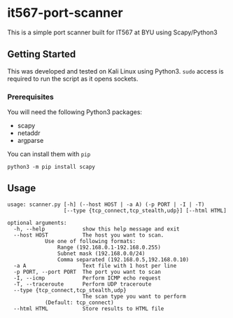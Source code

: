 # it567-port-scanner

This is a simple port scanner built for IT567 at BYU using Scapy/Python3

## Getting Started

This was developed and tested on Kali Linux using Python3. `sudo` access is required to run the script as it opens sockets.

### Prerequisites

You will need the following Python3 packages:
* scapy
* netaddr
* argparse

You can install them with `pip`
```
python3 -m pip install scapy
```

## Usage
```
usage: scanner.py [-h] (--host HOST | -a A) (-p PORT | -I | -T)
                  [--type {tcp_connect,tcp_stealth,udp}] [--html HTML]

optional arguments:
  -h, --help            show this help message and exit
  --host HOST           The host you want to scan.
			Use one of following formats:
				Range (192.168.0.1-192.168.0.255)
				Subnet mask (192.168.0.0/24)
				Comma separated (192.168.0.5,192.168.0.10)
  -a A                  Text file with 1 host per line
  -p PORT, --port PORT  The port you want to scan
  -I, --icmp            Perform ICMP echo request
  -T, --traceroute      Perform UDP traceroute
  --type {tcp_connect,tcp_stealth,udp}
                        The scan type you want to perform
			(Default: tcp_connect)
  --html HTML           Store results to HTML file
```
